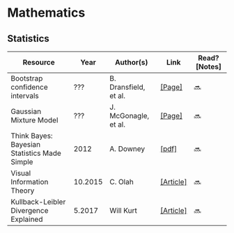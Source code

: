 # Mathematics

## Statistics
Resource | Year | Author(s) | Link | Read? [Notes]
--- | --- | --- | --- | ---
Bootstrap confidence intervals | ??? | B. Dransfield, et al. | [[Page]](https://influentialpoints.com/Training/bootstrap_confidence_intervals-principles-properties-assumptions.htm) | 🔜
Gaussian Mixture Model | ??? | J. McGonagle, et al. | [[Page]](https://brilliant.org/wiki/gaussian-mixture-model/#) | 🔜
Think Bayes: Bayesian Statistics Made Simple | 2012 | A. Downey | [[pdf]](http://www.greenteapress.com/thinkbayes/thinkbayes.pdf) | 🔜
Visual Information Theory | 10.2015 | C. Olah | [[Article]](https://colah.github.io/posts/2015-09-Visual-Information/) | 🔜
Kullback-Leibler Divergence Explained | 5.2017 | Will Kurt | [[Article]](https://www.countbayesie.com/blog/2017/5/9/kullback-leibler-divergence-explained) | 🔜
